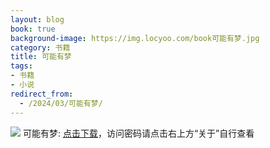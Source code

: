 ```yaml
---
layout: blog
book: true
background-image: https://img.locyoo.com/book可能有梦.jpg
category: 书籍
title: 可能有梦
tags:
- 书籍
- 小说
redirect_from:
  - /2024/03/可能有梦/
---
```

![](https://img.locyoo.com/book可能有梦.jpg)
可能有梦: <a name = "ref1" href="https://url18.ctfile.com/f/50983618-1418306543-efdb42?p=3619">点击下载</a>，访问密码请点击右上方“关于”自行查看
